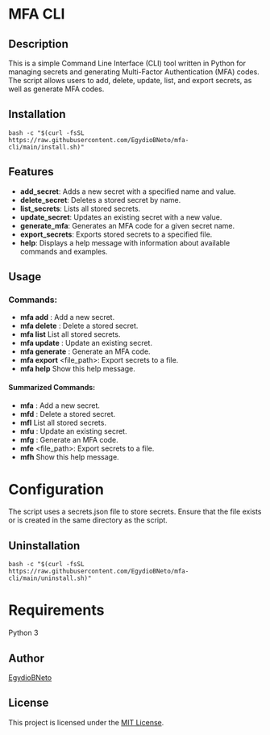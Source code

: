 # MFA CLI

## Description
This is a simple Command Line Interface (CLI) tool written in Python for managing secrets and generating Multi-Factor Authentication (MFA) codes. The script allows users to add, delete, update, list, and export secrets, as well as generate MFA codes.


## Installation

```
bash -c "$(curl -fsSL https://raw.githubusercontent.com/EgydioBNeto/mfa-cli/main/install.sh)"
```

## Features
- **add_secret**: Adds a new secret with a specified name and value.
- **delete_secret**: Deletes a stored secret by name.
- **list_secrets**: Lists all stored secrets.
- **update_secret**: Updates an existing secret with a new value.
- **generate_mfa**: Generates an MFA code for a given secret name.
- **export_secrets**: Exports stored secrets to a specified file.
- **help**: Displays a help message with information about available commands and examples.

## Usage

### Commands:
- **mfa add** <name> <secret>: Add a new secret.
- **mfa delete** <name>: Delete a stored secret.
- **mfa list** List all stored secrets.
- **mfa update** <name> <secret>: Update an existing secret.
- **mfa generate** <name>: Generate an MFA code.
- **mfa export** <file_path>: Export secrets to a file.
- **mfa help** Show this help message.

#### Summarized Commands:
- **mfa** <name> <secret>: Add a new secret.
- **mfd** <name>: Delete a stored secret.
- **mfl** List all stored secrets.
- **mfu** <name> <secret>: Update an existing secret.
- **mfg** <name>: Generate an MFA code.
- **mfe** <file_path>: Export secrets to a file.
- **mfh** Show this help message.

# Configuration
The script uses a secrets.json file to store secrets. Ensure that the file exists or is created in the same directory as the script.


## Uninstallation

```
bash -c "$(curl -fsSL https://raw.githubusercontent.com/EgydioBNeto/mfa-cli/main/uninstall.sh)"
```

# Requirements
Python 3

## Author
[EgydioBNeto](https://github.com/EgydioBNeto/mfa-cli/blob/main/LICENSE)

## License
This project is licensed under the [MIT License](URL_do_Link).

